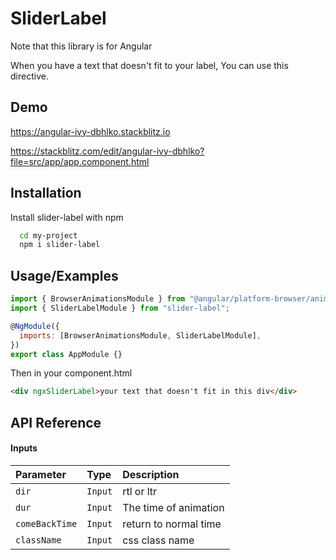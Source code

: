 # SliderLabel

Note that this library is for Angular

When you have a text that doesn't fit to your label, You can use this directive.

## Demo

https://angular-ivy-dbhlko.stackblitz.io

https://stackblitz.com/edit/angular-ivy-dbhlko?file=src/app/app.component.html

## Installation

Install slider-label with npm

```bash
  cd my-project
  npm i slider-label
```

## Usage/Examples

```javascript
import { BrowserAnimationsModule } from "@angular/platform-browser/animations";
import { SliderLabelModule } from "slider-label";

@NgModule({
  imports: [BrowserAnimationsModule, SliderLabelModule],
})
export class AppModule {}
```

Then in your component.html

```html
<div ngxSliderLabel>your text that doesn't fit in this div</div>
```

## API Reference

#### Inputs

| Parameter      | Type    | Description           |
| :------------- | :------ | :-------------------- |
| `dir`          | `Input` | rtl or ltr            |
| `dur`          | `Input` | The time of animation |
| `comeBackTime` | `Input` | return to normal time |
| `className`    | `Input` | css class name        |
